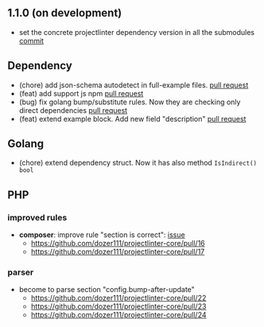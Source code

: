 ## 1.1.0 (on development)

- set the concrete projectlinter dependency version in all the submodules [commit](https://github.com/dozer111/projectlinter-core/commit/2264e64b3d47c86d36fda1308bbb4b3d7476ae3d)

## Dependency

- (chore) add json-schema autodetect in full-example files. [pull request](https://github.com/dozer111/projectlinter-core/pull/18)
- (feat) add support js npm [pull request](https://github.com/dozer111/projectlinter-core/pull/19)
- (bug) fix golang bump/substitute rules. Now they are checking only direct dependencies [pull request](https://github.com/dozer111/projectlinter-core/pull/20)
- (feat) extend example block. Add new field "description" [pull request](https://github.com/dozer111/projectlinter-core/pull/21)


## Golang

- (chore) extend dependency struct. Now it has also method `IsIndirect() bool`

## PHP

### improved rules

- **composer**: improve rule "section is correct": [issue](https://github.com/dozer111/projectlinter-core/issues/15)
  - https://github.com/dozer111/projectlinter-core/pull/16
  - https://github.com/dozer111/projectlinter-core/pull/17

### parser

- become to parse section "config.bump-after-update" 
  - https://github.com/dozer111/projectlinter-core/pull/22
  - https://github.com/dozer111/projectlinter-core/pull/23
  - https://github.com/dozer111/projectlinter-core/pull/24